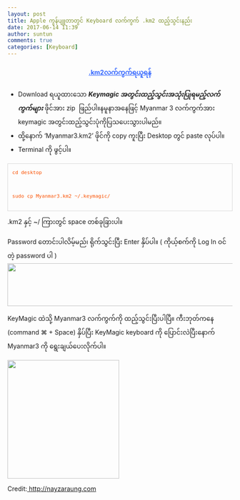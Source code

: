 ```yaml
---
layout: post
title: Apple ကွန်ပျူတာတွင် Keyboard လက်ကွက် .km2 ထည့်သွင်းနည်း
date: 2017-06-14 11:39
author: suntun
comments: true
categories: [Keyboard]
---
```

<h4 style="text-align: center;"><span style="color: #3366ff;"><a style="color: #3366ff;" href="http://www.unicodetoday.org" target="_blank" rel="noopener noreferrer">.km2လက်ကွက်ရယူရန်</a></span></h4>
<ul type="disc">
 	<li>Download ရယူထားသော <em><strong>Keymagic အတွင်းထည့်သွင်းအသုံးပြုရမည့်လက်ကွက်များ</strong></em> ဖိုင်အား zip  ဖြည်ပါ။နမူနာအနေဖြင့် Myanmar 3 လက်ကွက်အား keymagic အတွင်းထည့်သွင်းပုံကိုပြသပေးသွားပါမည်။</li>
 	<li>ထို့နောက် ‘Myanmar3.km2’ ဖိုင်ကို copy ကူးပြီး Desktop တွင် paste လုပ်ပါ။</li>
 	<li>Terminal ကို ဖွင့်ပါ။</li>
</ul>
<pre style="color: #fa5305; display: block; padding: 9.5px; margin: 0 0 10px; font-size: 13px; line-height: 20px; word-break: break-all; word-wrap: break-word; white-space: pre-wrap; background-color: transparent; border: 1px solid rgba(0,0,0,0.15);"><code>cd desktop

sudo cp Myanmar3.km2 ~/.keymagic/
</code></pre>
.km2 နှင့် ~/ ကြားတွင် space တစ်ခုခြားပါ။

Password တောင်းပါလိမ့်မည်၊ ရိုက်သွင်းပြီး Enter နှိပ်ပါ။ ( ကိုယ့်စက်ကို Log In ဝင်တဲ့ password ပါ )
<img class="" src="https://dl.dropbox.com/s/b5cnvmn27lf7rbh/Terminal.png" alt="" width="506" height="96" />

KeyMagic ထဲသို့ Myanmar3 လက်ကွက်ကို ထည့်သွင်းပြီးပါပြီ။
ကီးဘုတ်ကနေ (command ⌘ + Space) နှိပ်ပြီး KeyMagic keyboard ကို ပြောင်းလဲပြီးနောက် Myanmar3 ကို ရွေးချယ်ပေးလိုက်ပါ။

<img class="" src="https://dl.dropbox.com/s/9khi1p86npndq14/Keymagic.png" alt="" width="250" height="266" />

Credit:<a href="http://nayzaraung.com/"> http://nayzaraung.com </a>
